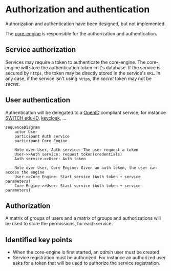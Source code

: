 # Authorization and authentication

Authorization and authentication have been designed, but not implemented.

The [core-engine](./core-engine.md) is responsible for the authorization and
authentication.

## Service authorization

Services may require a token to authenticate the core-engine. The core-engine
will store the authentication token in it's database. If the service is secured
by `https`, the token may be directly stored in the service's `URL`. In any
case, if the service isn't using `https`, the _secret_ token may not be
_secret_.

## User authentication

Authentication will be delegated to a
[OpenID](https://en.wikipedia.org/wiki/OpenID) compliant service, for instance
[SWITCH edu-ID](https://www.switch.ch/edu-id/),
[keycloak](https://www.keycloak.org/), ...

```mermaid
sequenceDiagram
    actor User
    participant Auth service
    participant Core Engine

    Note over User, Auth service: The user request a token
    User->>Auth service: request token(credentials)
    Auth service->>User: Auth token

    Note over User, Core Engine: Given an auth token, the user can access the engine
    User->>Core Engine: Start service (Auth token + service parameters)
    Core Engine->>User: Start service (Auth token + service parameters)
```

## Authorization

A matrix of groups of users and a matrix of groups and authorizations will be
used to store the permissions, for each service.

## Identified key points

* When the core-engine is first started, an _admin_ user must be created
* Service registration must be authorized. For instance an authorized user asks
  for a token that will be used to authorize the service registration.
